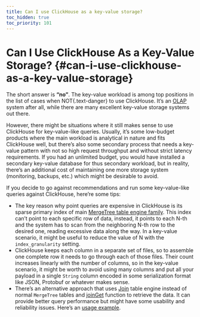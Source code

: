 ```yaml
---
title: Can I use ClickHouse as a key-value storage?
toc_hidden: true
toc_priority: 101
---
```


# Can I Use ClickHouse As a Key-Value Storage? {#can-i-use-clickhouse-as-a-key-value-storage}

The short answer is **“no”**. The key-value workload is among top positions in the list of cases when NOT{.text-danger} to use ClickHouse. It’s an [OLAP](../../faq/general/olap.md) system after all, while there are many excellent key-value storage systems out there.

However, there might be situations where it still makes sense to use ClickHouse for key-value-like queries. Usually, it’s some low-budget products where the main workload is analytical in nature and fits ClickHouse well, but there’s also some secondary process that needs a key-value pattern with not so high request throughput and without strict latency requirements. If you had an unlimited budget, you would have installed a secondary key-value database for thus secondary workload, but in reality, there’s an additional cost of maintaining one more storage system (monitoring, backups, etc.) which might be desirable to avoid.

If you decide to go against recommendations and run some key-value-like queries against ClickHouse, here’re some tips:

-   The key reason why point queries are expensive in ClickHouse is its sparse primary index of main [MergeTree table engine family](../../engines/table-engines/mergetree-family/mergetree.md). This index can’t point to each specific row of data, instead, it points to each N-th and the system has to scan from the neighboring N-th row to the desired one, reading excessive data along the way. In a key-value scenario, it might be useful to reduce the value of N with the `index_granularity` setting.
-   ClickHouse keeps each column in a separate set of files, so to assemble one complete row it needs to go through each of those files. Their count increases linearly with the number of columns, so in the key-value scenario, it might be worth to avoid using many columns and put all your payload in a single `String` column encoded in some serialization format like JSON, Protobuf or whatever makes sense.
-   There’s an alternative approach that uses [Join](../../engines/table-engines/special/join.md) table engine instead of normal `MergeTree` tables and [joinGet](../../sql-reference/functions/other-functions.md#joinget) function to retrieve the data. It can provide better query performance but might have some usability and reliability issues. Here’s an [usage example](https://github.com/ClickHouse/ClickHouse/blob/master/tests/queries/0_stateless/00800_versatile_storage_join.sql#L49-L51).
